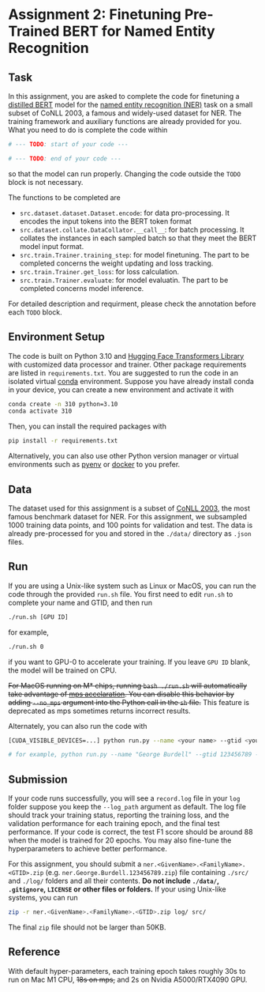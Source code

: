 # Assignment 2: Finetuning Pre-Trained BERT for Named Entity Recognition

## Task
In this assignment, you are asked to complete the code for finetuning a [distilled BERT](https://arxiv.org/abs/1910.01108) model for the [named entity recognition (NER)](https://cs230.stanford.edu/blog/namedentity/) task on a small subset of CoNLL 2003, a famous and widely-used dataset for NER.
The training framework and auxiliary functions are already provided for you.
What you need to do is complete the code within
```python
# --- TODO: start of your code ---

# --- TODO: end of your code ---
```
so that the model can run properly.
Changing the code outside the `TODO` block is not necessary.

The functions to be completed are
- `src.dataset.dataset.Dataset.encode`: for data pro-processing.
It encodes the input tokens into the BERT token format
- `src.dataset.collate.DataCollator.__call__`: for batch processing.
It collates the instances in each sampled batch so that they meet the BERT model input format.
- `src.train.Trainer.training_step`: for model finetuning.
The part to be completed concerns the weight updating and loss tracking.
- `src.train.Trainer.get_loss`: for loss calculation.
- `src.train.Trainer.evaluate`: for model evaluatin.
The part to be completed concerns model inference.

For detailed description and requirment, please check the annotation before each `TODO` block.

## Environment Setup
The code is built on Python 3.10 and [Hugging Face Transformers Library](https://github.com/huggingface/transformers) with customized data processor and trainer.
Other package requirements are listed in `requirements.txt`.
You are suggested to run the code in an isolated virtual [conda](https://www.anaconda.com/) environment.
Suppose you have already install conda in your device, you can create a new environment and activate it with
```bash
conda create -n 310 python=3.10
conda activate 310
```
Then, you can install the required packages with
```bash
pip install -r requirements.txt
```

Alternatively, you can also use other Python version manager or virtual environments such as [pyenv](https://github.com/pyenv/pyenv) or [docker](https://www.docker.com/) to you prefer.

## Data
The dataset used for this assignment is a subset of [CoNLL 2003](https://aclanthology.org/W03-0419.pdf), the most famous benchmark dataset for NER.
For this assignment, we subsampled 1000 training data points, and 100 points for validation and test.
The data is already pre-processed for you and stored in the `./data/` directory as `.json` files.

## Run

If you are using a Unix-like system such as Linux or MacOS, you can run the code through the provided `run.sh` file.
You first need to edit `run.sh` to complete your name and GTID, and then run
```bash
./run.sh [GPU ID]
```
for example, 
```bash
./run.sh 0
```
if you want to GPU-0 to accelerate your training.
If you leave `GPU ID` blank, the model will be trained on CPU.

~~For MacOS running on M* chips, running `bash ./run.sh` will automatically take advantage of [mps accelaration](https://developer.apple.com/metal/pytorch/). You can disable this behavior by adding `--no_mps` argument into the Python call in the `sh` file.~~
This feature is deprecated as mps sometimes returns incorrect results.

Alternately, you can also run the code with 
```bash
[CUDA_VISIBLE_DEVICES=...] python run.py --name <your name> --gtid <your GTID> [other arguments...]

# for example, python run.py --name "George Burdell" --gtid 123456789 --lr 1e5 --batch_size 4096 --n_epochs 4096
```

## Submission

If your code runs successfully, you will see a `record.log` file in your `log` folder suppose you keep the `--log_path` argument as default.
The log file should track your training status, reporting the training loss, and the validation performance for each training epoch, and the final test performance.
If your code is correct, the test F1 score should be around 88 when the model is trained for 20 epochs.
You may also fine-tune the hyperparameters to achieve better performance.

For this assignment, you should submit a `ner.<GivenName>.<FamilyName>.<GTID>.zip` (e.g. `ner.George.Burdell.123456789.zip`) file containing `./src/` and `./log/` folders and all their contents.
**Do not include `./data/`, `.gitignore`, `LICENSE` or other files or folders.**
If your using Unix-like systems, you can run
```bash
zip -r ner.<GivenName>.<FamilyName>.<GTID>.zip log/ src/
```
The final `zip` file should not be larger than 50KB.

## Reference

With default hyper-parameters, each training epoch takes roughly 30s to run on Mac M1 CPU, ~~18s on mps,~~ and 2s on Nvidia A5000/RTX4090 GPU.
